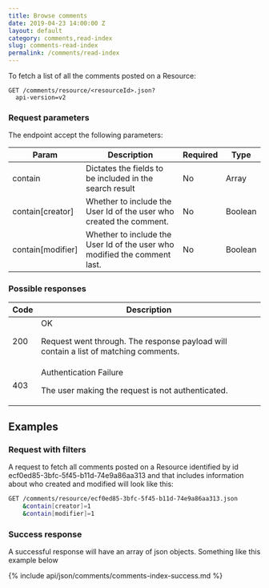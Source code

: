 ```yaml
---
title: Browse comments
date: 2019-04-23 14:00:00 Z
layout: default
category: comments,read-index
slug: comments-read-index
permalink: /comments/read-index
---
```


To fetch a list of all the comments posted on a Resource:

```
GET /comments/resource/<resourceId>.json?
  api-version=v2
```

### Request parameters

The endpoint accept the following parameters:

<table class="table-parameters">
<thead>
  <tr>
   <th>Param
   </th>
   <th>Description
   </th>
   <th>Required
   </th>
   <th>Type
   </th>
  </tr>
</thead>
<tbody>
  <tr>
   <td>contain
   </td>
   <td>Dictates the fields to be included in the search result
   </td>
   <td>No
   </td>
   <td>Array
   </td>
  </tr>
  <tr>
   <td>contain[creator]
   </td>
   <td>Whether to include the User Id of the user who created the comment.
   </td>
   <td>No
   </td>
   <td>Boolean
   </td>
  </tr>
  <tr>
   <td>contain[modifier]
   </td>
   <td>Whether to include the User Id of the user who modified the comment last.
   </td>
   <td>No
   </td>
   <td>Boolean
   </td>
  </tr>
  </tbody>
</table>

### Possible responses

<table class="table-parameters">
<thead>
  <tr>
   <th>Code
   </th>
   <th>Description
   </th>
  </tr>
</thead>
<tbody>
  <tr>
   <td>200
   </td>
   <td>OK<br/>

Request went through. The response payload will contain a list of matching comments.
   </td>
  </tr>
  <tr>
   <td>403
   </td>
   <td>Authentication Failure<br/>

The user making the request is not authenticated.
   </td>
  </tr>
  </tbody>
</table>

## Examples
### Request with filters

A request to fetch all comments posted on a Resource identified by id ecf0ed85-3bfc-5f45-b11d-74e9a86aa313 and that
includes information about who created and modified will look like this:

```bash
GET /comments/resource/ecf0ed85-3bfc-5f45-b11d-74e9a86aa313.json
    &contain[creator]=1
    &contain[modifier]=1
```

### Success response
A successful response will have an array of json objects.
Something like this example below

{% include api/json/comments/comments-index-success.md %}
